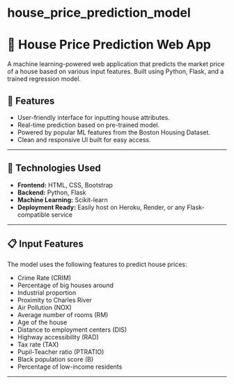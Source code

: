 # house_price_prediction_model

# 🏡 House Price Prediction Web App

A machine learning-powered web application that predicts the market price of a house based on various input features. Built using Python, Flask, and a trained regression model.

## 🚀 Features

- User-friendly interface for inputting house attributes.
- Real-time prediction based on pre-trained model.
- Powered by popular ML features from the Boston Housing Dataset.
- Clean and responsive UI built for easy access.

---

## 🔧 Technologies Used

- **Frontend:** HTML, CSS, Bootstrap
- **Backend:** Python, Flask
- **Machine Learning:** Scikit-learn
- **Deployment Ready:** Easily host on Heroku, Render, or any Flask-compatible service

---

## 📋 Input Features

The model uses the following features to predict house prices:

- Crime Rate (CRIM)
- Percentage of big houses around
- Industrial proportion
- Proximity to Charles River
- Air Pollution (NOX)
- Average number of rooms (RM)
- Age of the house
- Distance to employment centers (DIS)
- Highway accessibility (RAD)
- Tax rate (TAX)
- Pupil-Teacher ratio (PTRATIO)
- Black population score (B)
- Percentage of low-income residents

---

